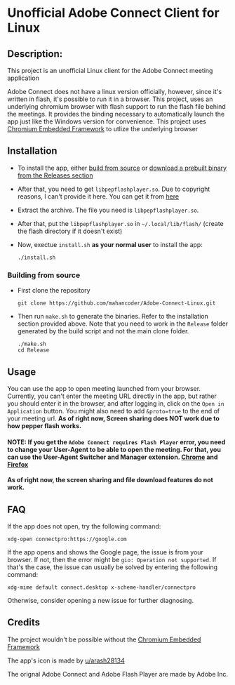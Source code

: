 # Unofficial Adobe Connect Client for Linux
## Description:
This project is an unofficial Linux client for the Adobe Connect meeting application

Adobe Connect does not have a linux version officially, however, since it's written in flash, it's possible to run it in a browser. This project, uses an underlying chromium browser with flash support to run the flash file behind the meetings. It provides the binding necessary to automatically launch the app just like the Windows version for convenience.
This project uses [Chromium Embedded Framework](https://github.com/chromiumembedded) to utlize the underlying browser
## Installation
- To install the app, either [build from source](#building-from-source) or [download a prebuilt binary from the Releases section](https://github.com/mahancoder/Adobe-Connect-Linux/releases)

- After that, you need to get `libpepflashplayer.so`. Due to copyright reasons, I can't provide it here.
You can get it from [here](https://github.com/darktohka/clean-flash-builds/releases/download/v1.7/flash_player_patched_ppapi_linux.x86_64.tar.gz)

- Extract the archive. The file you need is `libpepflashplayer.so`.

- After that, put the `libpepflashplayer.so` in `~/.local/lib/flash/` (create the flash directory if it doesn't exist)

- Now, exectue `install.sh` **as your normal user** to install the app:
    ```
    ./install.sh
    ```

### Building from source
- First clone the repository
    ```
    git clone https://github.com/mahancoder/Adobe-Connect-Linux.git
    ```
- Then run `make.sh` to generate the binaries. Refer to the installation section provided above. Note that you need to work in the `Release` folder generated by the build script and not the main clone folder.
    ```
    ./make.sh
    cd Release
    ```
## Usage
You can use the app to open meeting launched from your browser. Currently, you can't enter the meeting URL directly in the app, but rather you should enter it in the browser, and after logging in, click on the `Open in Application` button. You might also need to add `&proto=true` to the end of your meeting url. **As of right now, Screen sharing does NOT work due to how pepper flash works.**
#### **NOTE:** If you get the `Adobe Connect requires Flash Player` error, you need to change your User-Agent to be able to open the meeting. For that, you can use the User-Agent Switcher and Manager extension. [Chrome](https://chrome.google.com/webstore/detail/user-agent-switcher-and-m/bhchdcejhohfmigjafbampogmaanbfkg) and [Firefox](https://addons.mozilla.org/en-US/firefox/addon/user-agent-string-switcher/)

**As of right now, the screen sharing and file download features do not work.**
## FAQ
If the app does not open, try the following command:
```
xdg-open connectpro:https://google.com
```
If the app opens and shows the Google page, the issue is from your browser.
If not, then the error might be `gio: Operation not supported`. If that's the case, the issue can usually be solved by entering the following command:
```
xdg-mime default connect.desktop x-scheme-handler/connectpro
```
Otherwise, consider opening a new issue for further diagnosing.
## Credits
The project wouldn't be possible without the [Chromium Embedded Framework](https://github.com/chromiumembedded)

The app's icon is made by [u/arash28134](https://www.reddit.com/user/arash28134)

The orignal Adobe Connect and Adobe Flash Player are made by Adobe Inc.
